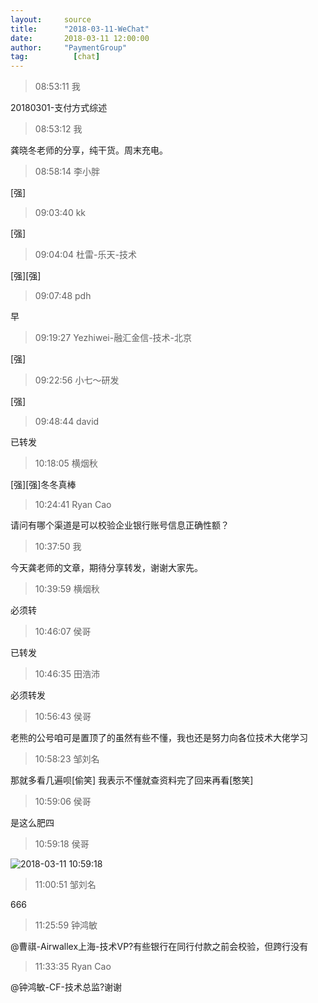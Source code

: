 ```yaml
---
layout:     source 
title:      "2018-03-11-WeChat"
date:       2018-03-11 12:00:00
author:     "PaymentGroup"
tag:		  [chat]
---
```

> 08:53:11  我  
   
20180301-支付方式综述  
   
> 08:53:12  我  
   
龚晓冬老师的分享，纯干货。周末充电。  
   
> 08:58:14  李小胖  
   
[强]  
   
> 09:03:40  kk  
   
[强]  
   
> 09:04:04  杜雷-乐天-技术  
   
[强][强]  
   
> 09:07:48  pdh  
   
早  
   
> 09:19:27  Yezhiwei-融汇金信-技术-北京  
   
[强]  
   
> 09:22:56  小七～研发  
   
[强]  
   
> 09:48:44  david  
   
已转发  
   
> 10:18:05  横烟秋  
   
[强][强]冬冬真棒  
   
> 10:24:41  Ryan Cao  
   
请问有哪个渠道是可以校验企业银行账号信息正确性额？  
   
> 10:37:50  我  
   
今天龚老师的文章，期待分享转发，谢谢大家先。   
   
> 10:39:59  横烟秋  
   
必须转  
   
> 10:46:07  侯哥  
   
已转发  
   
> 10:46:35  田浩沛  
   
必须转发  
   
> 10:56:43  侯哥  
   
老熊的公号咱可是置顶了的虽然有些不懂，我也还是努力向各位技术大佬学习  
   
> 10:58:23  邹刘名  
   
那就多看几遍呗[偷笑]   我表示不懂就查资料完了回来再看[憨笑]  
   
> 10:59:06  侯哥  
   
是这么肥四  
   
> 10:59:18  侯哥  
   
![2018-03-11 10:59:18](http://static.cocolian.org/img/20180311_105918.png) 
   
> 11:00:51  邹刘名  
   
666  
   
> 11:25:59  钟鸿敏  
   
@曹祺-Airwallex上海-技术VP?有些银行在同行付款之前会校验，但跨行没有  
   
> 11:33:35  Ryan Cao  
   
@钟鸿敏-CF-技术总监?谢谢  
   
